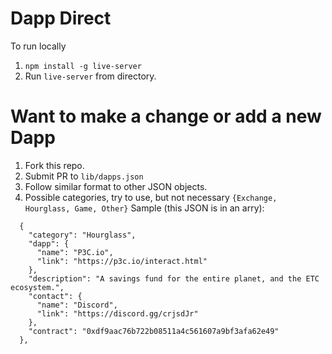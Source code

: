 # Dapp Direct
To run locally

1. ```npm install -g live-server```
1. Run ```live-server``` from directory.

# Want to make a change or add a new Dapp
1. Fork this repo. 
1. Submit PR to `lib/dapps.json`
1. Follow similar format to other JSON objects.
1. Possible categories, try to use, but not necessary `{Exchange, Hourglass, Game, Other}`
Sample (this JSON is in an arry):
```
  {
    "category": "Hourglass",
    "dapp": {
      "name": "P3C.io",
      "link": "https://p3c.io/interact.html"
    },
    "description": "A savings fund for the entire planet, and the ETC ecosystem.",
    "contact": {
      "name": "Discord",
      "link": "https://discord.gg/crjsdJr"
    },
    "contract": "0xdf9aac76b722b08511a4c561607a9bf3afa62e49"
  },
  ```